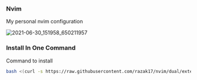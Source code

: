 ### Nvim

My personal nvim configuration

![2021-06-30_151958_650211957](https://user-images.githubusercontent.com/52210954/123987706-f1446a00-d9b6-11eb-8dbb-5a00f72f639f.png)

### Install In One Command

Command to install

```bash
bash <(curl -s https://raw.githubusercontent.com/razak17/nvim/dual/external/bin/install) --all
```
